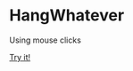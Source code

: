 # HangWhatever 

Using mouse clicks

[Try it!](https://christernilsson.github.io/Lab/2019/069-HangWhatever-p5-mouse)

